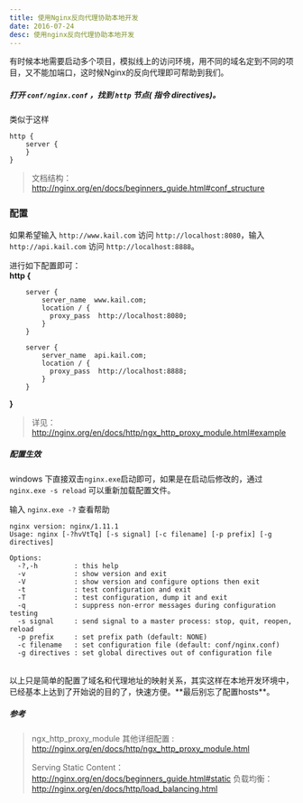 ```yaml
---
title: 使用Nginx反向代理协助本地开发
date: 2016-07-24
desc: 使用nginx反向代理协助本地开发
---
```


有时候本地需要启动多个项目，模拟线上的访问环境，用不同的域名定到不同的项目，又不能加端口，这时候Nginx的反向代理即可帮助到我们。

<!--more-->

##### 打开 `conf/nginx.conf` ，找到 `http` 节点( 指令 directives)。
类似于这样
```
http {
    server {
    }
}
```
> 文档结构：http://nginx.org/en/docs/beginners_guide.html#conf_structure



### 配置
如果希望输入 `http://www.kail.com` 访问 `http://localhost:8080`，输入`http://api.kail.com` 访问 `http://localhost:8888`。

进行如下配置即可：  
**http {**
```
	server {
        server_name  www.kail.com;
        location / {
		  proxy_pass  http://localhost:8080;
        }
    }

    server {
        server_name  api.kail.com;
        location / {
		  proxy_pass  http://localhost:8888;
        }
    }
```
**}**

> 详见： http://nginx.org/en/docs/http/ngx_http_proxy_module.html#example


##### 配置生效

windows 下直接双击`nginx.exe`启动即可，如果是在启动后修改的，通过 `nginx.exe -s reload` 可以重新加载配置文件。

输入 `nginx.exe -?` 查看帮助 
```
nginx version: nginx/1.11.1
Usage: nginx [-?hvVtTq] [-s signal] [-c filename] [-p prefix] [-g directives]

Options:
  -?,-h         : this help
  -v            : show version and exit
  -V            : show version and configure options then exit
  -t            : test configuration and exit
  -T            : test configuration, dump it and exit
  -q            : suppress non-error messages during configuration testing
  -s signal     : send signal to a master process: stop, quit, reopen, reload
  -p prefix     : set prefix path (default: NONE)
  -c filename   : set configuration file (default: conf/nginx.conf)
  -g directives : set global directives out of configuration file
```

<br/>
以上只是简单的配置了域名和代理地址的映射关系，其实这样在本地开发环境中，已经基本上达到了开始说的目的了，快速方便。**最后别忘了配置hosts**。

##### 参考
> ngx_http_proxy_module 其他详细配置 : http://nginx.org/en/docs/http/ngx_http_proxy_module.html
>
> Serving Static Content： http://nginx.org/en/docs/beginners_guide.html#static
> 负载均衡：http://nginx.org/en/docs/http/load_balancing.html
 


